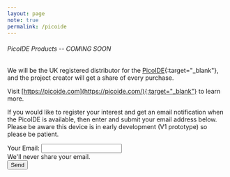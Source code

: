 ```yaml
---
layout: page
note: true
permalink: /picoide
---
```

######  PicoIDE Products -- COMING SOON 

We will be the UK registered distributor for the [PicoIDE](https://picoide.com/){:target="_blank"}, and the project creator will get a share of every purchase.

Visit [https://picoide.com](https://picoide.com/){:target="_blank"} to learn more.

<!-- form HTML -->
<form action="https://formspree.io/f/xanbkzjz"
  method="POST">
  <div class="mb-3">
  	<p>If you would like to register your interest and get an email notification when the PicoIDE is available, then enter and submit your email address below. Please be aware this device is in early development (V1 prototype) so please be patient.</p>
    <label for="Email" class="form-label">Your Email:</label>
    <input type="email" class="form-control" name="email" id="email" aria-describedby="emailHelp" required>
    <div id="emailHelp" class="form-text">We'll never share your email.</div>
  </div>
  <button type="submit" class="btn btn-primary">Send</button>
</form>